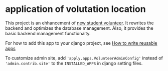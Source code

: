 # application of volutation location

This project is an ehhancement of [new student volunteer](https://github.com/zhaofeng-shu33/new_student_volunteer). It rewrites the backend and optimizes the database management. Also, it provides the basic backend management functionaity.

For how to add this app to your django project, see [How to write reusable apps](https://docs.djangoproject.com/en/2.1/intro/reusable-apps/)

To customize admin site, add `'apply.apps.VolunteerAdminConfig'` instead of `'admin.contrib.site'` to the `INSTALLED_APPS` in django setting files.